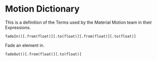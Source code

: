 # Motion Dictionary

This is a definition of the Terms used by the Material Motion team in their Expressions.

    fadeIn()[.from(float)][.to(float)][.from(float)][.to(float)]

Fade an element in.

    fadeOut()[.from(float)][.to(float)]
